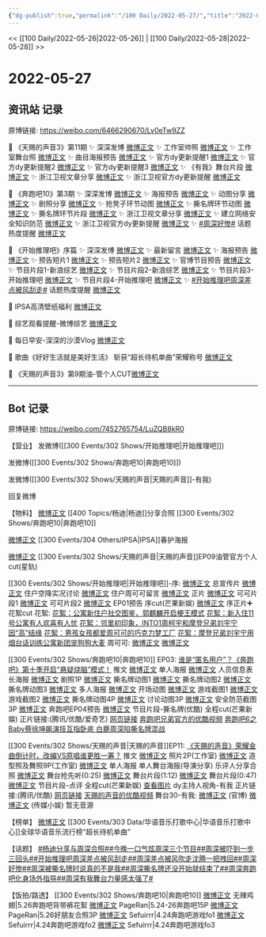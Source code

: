 ```yaml
---
{"dg-publish":true,"permalink":"/100 Daily/2022-05-27/","title":"2022-05-27","created":"2022-12-04T21:39:27.000+08:00","updated":"2023-04-11T14:46:34.000+08:00"}
---
```



<< [[100 Daily/2022-05-26\|2022-05-26]] | [[100 Daily/2022-05-28\|2022-05-28]] >>

# 2022-05-27

## 资讯站 记录

原博链接: https://weibo.com/6466290670/Lv0eTw9ZZ

🍫 《天赐的声音3》第11期
✨ 深深发博 [微博正文](https://m.weibo.cn/6466290670/4773868365678550)
✨ 工作室帅照 [微博正文](https://m.weibo.cn/6466290670/4773884375601179)
✨ 工作室舞台照 [微博正文](https://m.weibo.cn/6466290670/4773853508666758)
✨ 曲目海报预告 [微博正文](https://m.weibo.cn/6466290670/4773693630447721)
✨ 官方dy更新提醒1 [微博正文](https://m.weibo.cn/6466290670/4773769849605784)
✨ 官方dy更新提醒2 [微博正文](https://m.weibo.cn/6466290670/4773807921565008)
✨ 官方dy更新提醒3 [微博正文](https://m.weibo.cn/6466290670/4773847516059835)
✨ 《有我》舞台片段 [微博正文](https://m.weibo.cn/6466290670/4773862724864639)
✨ 浙江卫视文章分享 [微博正文](https://m.weibo.cn/6466290670/4773744477735324)
✨ 浙江卫视官方dy更新提醒 [微博正文](https://m.weibo.cn/6466290670/4773861247943863)

🍫 《奔跑吧10》第3期
✨ 深深发博 [微博正文](https://m.weibo.cn/6466290670/4773821124969100)
✨ 海报预告 [微博正文](https://m.weibo.cn/6466290670/4773679034272846)
✨ 动图分享 [微博正文](https://m.weibo.cn/6466290670/4773679575336231)
✨ 剧照分享 [微博正文](https://m.weibo.cn/6466290670/4773708901912703)
✨ 抢凳子环节动图 [微博正文](https://m.weibo.cn/6466290670/4773842918838493)
✨ 撕名牌环节动图 [微博正文](https://m.weibo.cn/6466290670/4773854172154312)
✨ 撕名牌环节片段 [微博正文](https://m.weibo.cn/6466290670/4773854386591045)
✨ 浙江卫视文章分享 [微博正文](https://m.weibo.cn/6466290670/4773695602297336)
✨ 建立网络安全知识防范 [微博正文](https://m.weibo.cn/6466290670/4773874439294944)
✨ 浙江卫视官方dy更新提醒 [微博正文](https://m.weibo.cn/6466290670/4773848333681355)
✨ [#周深好惨#](https://s.weibo.com/weibo?q=%23%E5%91%A8%E6%B7%B1%E5%A5%BD%E6%83%A8%23) 话题热度提醒 [微博正文](https://m.weibo.cn/6466290670/4773892500231534)

🍫 《开始推理吧》序篇
✨ 深深发博 [微博正文](https://m.weibo.cn/6466290670/4773805199461563)
✨ 最新留言 [微博正文](https://m.weibo.cn/6466290670/4773733288379862)
✨ 海报预告 [微博正文](https://m.weibo.cn/6466290670/4773769191361327)
✨ 预告短片1 [微博正文](https://m.weibo.cn/6466290670/4773670394528853)
✨ 预告短片2 [微博正文](https://m.weibo.cn/6466290670/4773796383558548)
✨ 官博节目预告 [微博正文](https://m.weibo.cn/6466290670/4773710642286634)
✨ 节目片段1-新浪综艺 [微博正文](https://m.weibo.cn/6466290670/4773811868666959)
✨ 节目片段2-新浪综艺 [微博正文](https://m.weibo.cn/6466290670/4773811318690095)
✨ 节目片段3-开始推理吧 [微博正文](https://m.weibo.cn/6466290670/4773803407972832)
✨ 节目片段4-开始推理吧 [微博正文](https://m.weibo.cn/6466290670/4773802569109783)
✨ [#开始推理吧周深差点被风刮走#](https://s.weibo.com/weibo?q=%23%E5%BC%80%E5%A7%8B%E6%8E%A8%E7%90%86%E5%90%A7%E5%91%A8%E6%B7%B1%E5%B7%AE%E7%82%B9%E8%A2%AB%E9%A3%8E%E5%88%AE%E8%B5%B0%23)
话题热度提醒 [微博正文](https://m.weibo.cn/6466290670/4773819014972035)

🍫 IPSA高清壁纸福利 [微博正文](https://m.weibo.cn/6466290670/4773756969159588)

🍫 综艺观看提醒-微博综艺 [微博正文](https://m.weibo.cn/6466290670/4773768364557653)

🍫 每日早安-深深的沙漠Vlog [微博正文](https://m.weibo.cn/6466290670/4773658448891722)

🍫 歌曲《好好生活就是美好生活》
斩获“超长待机单曲”荣耀称号 [微博正文](https://m.weibo.cn/6466290670/4773737972895752)

🍫 《天赐的声音3》第9期油-管个人CUT[微博正文](https://m.weibo.cn/6466290670/4773797762174260)

---
## Bot 记录

原博链接: https://weibo.com/7452765754/LuZQB8kR0

【营业】
[](https://m.weibo.cn/1736988591/4773804214060670) 发微博([[300 Events/302 Shows/开始推理吧\|开始推理吧]])

[](https://m.weibo.cn/1736988591/4773820529643647) 发微博([[300 Events/302 Shows/奔跑吧10\|奔跑吧10]])

[](https://m.weibo.cn/1736988591/4773866502620621) 发微博([[300 Events/302 Shows/天赐的声音\|天赐的声音]]-有我)

[](https://m.weibo.cn/1736988591/4773446988857870) 回复微博

【物料】
[微博正文](https://m.weibo.cn/1215862823/4773716914080423) [[400 Topics/杨迪\|杨迪]]分享合照 [[300 Events/302 Shows/奔跑吧10\|奔跑吧10]]

[微博正文](https://m.weibo.cn/1851789841/4773753513053807) [[300 Events/304 Others/IPSA\|IPSA]]春护海报

[微博正文](https://m.weibo.cn/6466290670/4773797762174260) [[300 Events/302 Shows/天赐的声音\|天赐的声音]]EP09油管官方个人cut(星轨)

[[300 Events/302 Shows/开始推理吧\|开始推理吧]]-序:
[微博正文](https://m.weibo.cn/2162247381/4773669685430265) 总宣传片
[微博正文](https://m.weibo.cn/2162247381/4773707429713528) 住户空降实况讨论
[微博正文](https://m.weibo.cn/2162247381/4773730091270387) 住户周可可留言
[微博正文](https://m.weibo.cn/2162247381/4773795660827116) 正片
[微博正文](https://m.weibo.cn/2162247381/4773801219589405) 可可片段1
[微博正文](https://m.weibo.cn/2162247381/4773801432976345) 可可片段2
[微博正文](https://m.weibo.cn/2162247381/4773809817127889) EP01预告
[](https://m.weibo.cn/1591169702/4773807229242439) 序cut(芒果新娱)
[微博正文](https://m.weibo.cn/1850924997/4773825851424984) 序正片➕花絮cut
花絮:
[花絮：公寓新住户社交图鉴，郭麒麟开启梗王模式](https://weibo.cn/sinaurl?u=http%3A%2F%2Fm.v.qq.com%2Fplay%2Fplay.html%3Fvid%3Df00420atu3g%26url_from%3Dshare%26second_share%3D0%26share_from%3Dcopy)
[花絮：新入住11号公寓有人欢喜有人忧](https://weibo.cn/sinaurl?u=http%3A%2F%2Fm.v.qq.com%2Fplay%2Fplay.html%3Fvid%3Dr0042vwnomj%26url_from%3Dshare%26second_share%3D0%26share_from%3Dcopy)
[花絮：邻里初印象，INTO1周柯宇和摩登兄弟刘宇宁因“高”结缘](https://weibo.cn/sinaurl?u=http%3A%2F%2Fm.v.qq.com%2Fplay%2Fplay.html%3Fvid%3Dj0042o9m2d3%26url_from%3Dshare%26second_share%3D0%26share_from%3Dcopy)
[花絮：男孩女孩都爱周可可的巧克力梦工厂](https://weibo.cn/sinaurl?u=http%3A%2F%2Fm.v.qq.com%2Fplay%2Fplay.html%3Fvid%3De0042d35j3a%26url_from%3Dshare%26second_share%3D0%26share_from%3Dcopy)
[花絮：摩登兄弟刘宇宁用烟台话训练公寓新团宠狗狗大麦](https://weibo.cn/sinaurl?u=http%3A%2F%2Fm.v.qq.com%2Fplay%2Fplay.html%3Fvid%3Dq0042xx9fzi%26url_from%3Dshare%26second_share%3D0%26share_from%3Dcopy)
周可可:
[微博正文](https://m.weibo.cn/7736960489/4773708453121464)
[微博正文](https://m.weibo.cn/7736960489/4773767815629029)

[[300 Events/302 Shows/奔跑吧10\|奔跑吧10]] EP03:
[谁是“匿名用户”？《奔跑吧》第十季开启“悬疑烧脑”模式！](https://weibo.cn/sinaurl?u=https%3A%2F%2Fmp.weixin.qq.com%2Fs%2FXaimriO_zPCk2I0RSMi1Ow) 推文
[微博正文](https://m.weibo.cn/5242381821/4773678473020320) 单人海报
[微博正文](https://m.weibo.cn/5242381821/4773680985408415) 人员信息表长海报
[微博正文](https://m.weibo.cn/5242381821/4773703302252795) 剧照1P
[微博正文](https://m.weibo.cn/5242381821/4773677210013120) 撕名牌动图1
[微博正文](https://m.weibo.cn/5242381821/4773715344888248) 撕名牌动图2
[微博正文](https://m.weibo.cn/5242381821/4773734672762981) 撕名牌动图3
[微博正文](https://m.weibo.cn/5242381821/4773832282342940) 多人海报
[微博正文](https://m.weibo.cn/5242381821/4773832487342259) 开场动图
[微博正文](https://m.weibo.cn/5242381821/4773838032210930) 游戏截图1
[微博正文](https://m.weibo.cn/5242381821/4773839151829777) 游戏截图2
[微博正文](https://m.weibo.cn/5242381821/4773851676545279) 撕名牌动图4P
[微博正文](https://m.weibo.cn/5242381821/4773855249564645) 讨论动图3P
[微博正文](https://m.weibo.cn/5242381821/4773871515080402) 安全防范截图3P
[微博正文](https://m.weibo.cn/5242381821/4773865123222492) 奔跑吧EP04预告
[微博正文](https://m.weibo.cn/1642904381/4773864976422773) 节目片段-撕名牌(优酷)
[](https://m.weibo.cn/1591169702/4773862133468827) 全程cut(芒果新娱)
正片链接:(腾讯/优酷/爱奇艺)
[网页链接](https://weibo.cn/sinaurl?u=http%3A%2F%2Fm.v.qq.com%2Fx%2Fcover%2Fx%2Fmzc00200zurs1t2%2Fr0042ctid8m.html%3F%26url_from%3Dshare%26second_share%3D0%26share_from%3Dcopy%26pgid%3Dpage_detail%26mod_id%3Dmod_toolbar_new)
[奔跑吧兄弟官方的优酷视频](https://weibo.cn/sinaurl?u=https%3A%2F%2Fv.youku.com%2Fv_show%2Fid_XNTg2ODc2NTQ4MA%3D%3D.html%3Fsharefrom%3Diphone%26scene%3Dlong%26playMode%3Dnormal%26sharekey%3Df569fcb4f06ef8ca1a4ea0977f68900d2)
[奔跑吧6之Baby蔡徐坤飙演技互指卧底 白鹿周深陷撕名牌混战](https://weibo.cn/sinaurl?u=https%3A%2F%2Fm.iqiyi.com%2Fv_1c0ffh3k7gg.html)

[[300 Events/302 Shows/天赐的声音\|天赐的声音]]EP11:
[《天赐的声音》荣耀金曲倒计时，改编VS原唱谁更胜一筹？](https://weibo.cn/sinaurl?u=https%3A%2F%2Fmp.weixin.qq.com%2Fs%2F3K9fSUbRAqiuZlB8ctNTpQ) 推文
[微博正文](https://m.weibo.cn/7478855230/4773851177686285) 照片2P(工作室)
[微博正文](https://m.weibo.cn/7478855230/4773881909087288) 造型照及舞照9P(工作室)
[微博正文](https://m.weibo.cn/1315706994/4773692334407842) 单人海报
[](https://m.weibo.cn/1846843604/4773710730887729) 单人舞台海报(导演分享)
[](https://m.weibo.cn/1607920934/4773840931259398) 乐评人分享合照
[微博正文](https://m.weibo.cn/5876797510/4773768998420798) 舞台抢先听(0:25)
[微博正文](https://m.weibo.cn/1315706994/4773862388273935) 舞台片段(1:12)
[微博正文](https://m.weibo.cn/5876797510/4773828414150888) 舞台片段(0:47)
[微博正文](https://m.weibo.cn/3314422837/4773873046258995) 节目片段-点评
[](https://m.weibo.cn/1591169702/4773886572892173) 全程cut(芒果新娱)
[查看图片](https://wx4.sinaimg.cn/large/0088n2Pggy1h2nh5xsxfwj30u01hd78l.jpg) dy主持人视角-有我
正片链接:(腾讯/优酷)
[网页链接](https://weibo.cn/sinaurl?u=http%3A%2F%2Fm.v.qq.com%2Fx%2Fcover%2Fx%2Fmzc002004325g9j%2Fc0042m1cgaq.html%3F%26url_from%3Dshare%26second_share%3D0%26share_from%3Dcopy)
[天赐的声音的优酷视频](https://weibo.cn/sinaurl?u=https%3A%2F%2Fv.youku.com%2Fv_show%2Fid_XNTIwNTM0Njg1Ng%3D%3D.html%3Fsharefrom%3Diphone%26scene%3Dlong%26playMode%3Dnormal%26sharekey%3D69e2d59400bd9f8a4c9127ca402df6112)
舞台30-有我:
[](https://m.weibo.cn/1736988591/4773866502620621)
[微博正文](https://m.weibo.cn/1315706994/4773864473100351) (官博)
[微博正文](https://m.weibo.cn/2116890350/4773864074908087) (传媒小娱)
暂无音源

【榜单】
[微博正文](https://m.weibo.cn/7186370005/4773684759496414) [[300 Events/303 Data/华语音乐打歌中心\|华语音乐打歌中心]]全球华语音乐流行榜“超长待机单曲”

【话题】
[#杨迪分享与周深合照#](https://s.weibo.com/weibo?q=%23%E6%9D%A8%E8%BF%AA%E5%88%86%E4%BA%AB%E4%B8%8E%E5%91%A8%E6%B7%B1%E5%90%88%E7%85%A7%23)[#今晚一口气炫周深三个节目#](https://s.weibo.com/weibo?q=%23%E4%BB%8A%E6%99%9A%E4%B8%80%E5%8F%A3%E6%B0%94%E7%82%AB%E5%91%A8%E6%B7%B1%E4%B8%89%E4%B8%AA%E8%8A%82%E7%9B%AE%23)[#周深被吓到一步三回头#](https://s.weibo.com/weibo?q=%23%E5%91%A8%E6%B7%B1%E8%A2%AB%E5%90%93%E5%88%B0%E4%B8%80%E6%AD%A5%E4%B8%89%E5%9B%9E%E5%A4%B4%23)[#开始推理吧周深差点被风刮走#](https://s.weibo.com/weibo?q=%23%E5%BC%80%E5%A7%8B%E6%8E%A8%E7%90%86%E5%90%A7%E5%91%A8%E6%B7%B1%E5%B7%AE%E7%82%B9%E8%A2%AB%E9%A3%8E%E5%88%AE%E8%B5%B0%23)[#周深差点被风吹走沈腾一把拽回#](https://s.weibo.com/weibo?q=%23%E5%91%A8%E6%B7%B1%E5%B7%AE%E7%82%B9%E8%A2%AB%E9%A3%8E%E5%90%B9%E8%B5%B0%E6%B2%88%E8%85%BE%E4%B8%80%E6%8A%8A%E6%8B%BD%E5%9B%9E%23)[#周深好惨#](https://s.weibo.com/weibo?q=%23%E5%91%A8%E6%B7%B1%E5%A5%BD%E6%83%A8%23)[#周深被撕名牌时说真的不是我#](https://s.weibo.com/weibo?q=%23%E5%91%A8%E6%B7%B1%E8%A2%AB%E6%92%95%E5%90%8D%E7%89%8C%E6%97%B6%E8%AF%B4%E7%9C%9F%E7%9A%84%E4%B8%8D%E6%98%AF%E6%88%91%23)[#周深撕名牌还没开始就结束了#](https://s.weibo.com/weibo?q=%23%E5%91%A8%E6%B7%B1%E6%92%95%E5%90%8D%E7%89%8C%E8%BF%98%E6%B2%A1%E5%BC%80%E5%A7%8B%E5%B0%B1%E7%BB%93%E6%9D%9F%E4%BA%86%23)[#周深奔跑吧化身场外指导#](https://s.weibo.com/weibo?q=%23%E5%91%A8%E6%B7%B1%E5%A5%94%E8%B7%91%E5%90%A7%E5%8C%96%E8%BA%AB%E5%9C%BA%E5%A4%96%E6%8C%87%E5%AF%BC%23)[#周深有我舞台力量感太强了#](https://s.weibo.com/weibo?q=%23%E5%91%A8%E6%B7%B1%E6%9C%89%E6%88%91%E8%88%9E%E5%8F%B0%E5%8A%9B%E9%87%8F%E6%84%9F%E5%A4%AA%E5%BC%BA%E4%BA%86%23)

【饭拍/路透】
[[300 Events/302 Shows/奔跑吧10\|奔跑吧10]]
[微博正文](https://m.weibo.cn/7495641082/4773552203759692) 无辣鸡翅|5.26奔跑吧背带裤花絮
[微博正文](https://m.weibo.cn/7633014126/4773637829951925) PageRan|5.24-26奔跑吧15P
[微博正文](https://m.weibo.cn/7633014126/4773775804994022) PageRan|5.26好朋友合照3P
[微博正文](https://m.weibo.cn/7316571481/4773851030618978) Sefuirrr|4.24奔跑吧游戏fo1
[微博正文](https://m.weibo.cn/7316571481/4773853941206533) Sefuirrr|4.24奔跑吧游戏fo2
[微博正文](https://m.weibo.cn/7316571481/4773858287031011) Sefuirrr|4.24奔跑吧游戏fo3
